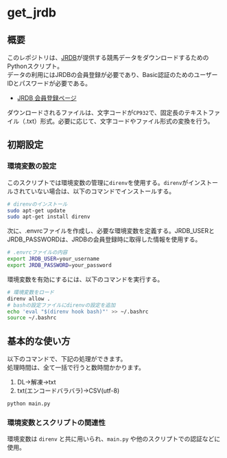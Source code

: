# get_jrdb

## 概要

このレポジトリは、[JRDB](http://www.jrdb.com/)が提供する競馬データをダウンロードするためのPythonスクリプト。<br>
データの利用にはJRDBの会員登録が必要であり、Basic認証のためのユーザーIDとパスワードが必要である。<br>

- [JRDB 会員登録ページ](http://www.jrdb.com/order.html)

ダウンロードされるファイルは、文字コードが`CP932`で、固定長のテキストファイル（.txt）形式。必要に応じて、文字コードやファイル形式の変換を行う。<br>

## 初期設定

### 環境変数の設定

このスクリプトでは環境変数の管理に`direnv`を使用する。`direnv`がインストールされていない場合は、以下のコマンドでインストールする。<br>

```bash
# direnvのインストール
sudo apt-get update
sudo apt-get install direnv
```

次に、.envrcファイルを作成し、必要な環境変数を定義する。JRDB_USERとJRDB_PASSWORDは、JRDBの会員登録時に取得した情報を使用する。<br>


```bash
# .envrcファイルの内容
export JRDB_USER=your_username
export JRDB_PASSWORD=your_password
```

環境変数を有効にするには、以下のコマンドを実行する。<br>

```bash
# 環境変数をロード
direnv allow .
# bashの設定ファイルにdirenvの設定を追加
echo 'eval "$(direnv hook bash)"' >> ~/.bashrc
source ~/.bashrc

```

## 基本的な使い方

以下のコマンドで、下記の処理ができます。<br>
処理時間は、全て一括で行うと数時間かかります。<br>

1. DL->解凍->txt
2. txt(エンコードバラバラ)->CSV(utf-8)

```bash
python main.py
```
### 環境変数とスクリプトの関連性

環境変数は `direnv` と共に用いられ、`main.py` や他のスクリプトでの認証などに使用。
